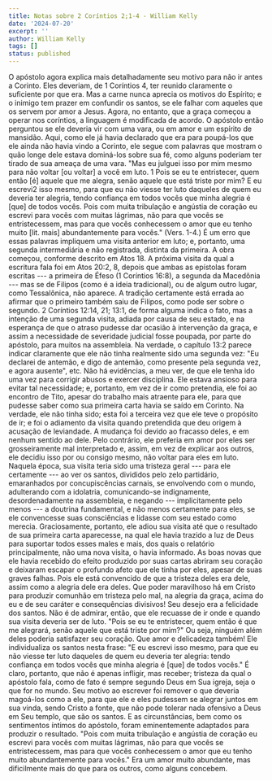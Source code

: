 ```yaml
---
title: Notas sobre 2 Coríntios 2;1-4 - William Kelly
date: '2024-07-20'
excerpt: ''
author: William Kelly
tags: []
status: published
---
```

O apóstolo agora explica mais detalhadamente seu motivo para não ir
antes a Corinto. Eles deveriam, de 1 Coríntios 4, ter reunido claramente
o suficiente por que era. Mas a carne nunca aprecia os motivos do
Espírito; e o inimigo tem prazer em confundir os santos, se ele falhar
com aqueles que os servem por amor a Jesus. Agora, no entanto, que a
graça começou a operar nos coríntios, a linguagem é modificada de
acordo. O apóstolo então perguntou se ele deveria vir com uma vara, ou
em amor e um espírito de mansidão. Aqui, como ele já havia declarado que
era para poupá-los que ele ainda não havia vindo a Corinto, ele segue
com palavras que mostram o quão longe dele estava dominá-los sobre sua
fé, como alguns poderiam ter tirado de sua ameaça de uma vara. \"Mas eu
julguei isso por mim mesmo para não voltar \[ou voltar\] a você em luto.
1 Pois se eu te entristecer, quem então \[é\] aquele que me alegra,
senão aquele que está triste por mim? E eu escrevi2 isso mesmo, para que
eu não viesse ter luto daqueles de quem eu deveria ter alegria, tendo
confiança em todos vocês que minha alegria é \[que\] de todos vocês.
Pois com muita tribulação e angústia de coração eu escrevi para vocês
com muitas lágrimas, não para que vocês se entristecessem, mas para que
vocês conhecessem o amor que eu tenho muito \[lit. mais\] abundantemente
para vocês.\" (Vers. 1-4.) É um erro que essas palavras impliquem uma
visita anterior em luto; e, portanto, uma segunda intermediária e não
registrada, distinta da primeira. A obra começou, conforme descrito em
Atos 18. A próxima visita da qual a escritura fala foi em Atos 20:2, 8,
depois que ambas as epístolas foram escritas --- a primeira de Éfeso (1
Coríntios 16:8), a segunda da Macedônia --- mas se de Filipos (como é a
ideia tradicional), ou de algum outro lugar, como Tessalônica, não
aparece. A tradição certamente está errada ao afirmar que o primeiro
também saiu de Filipos, como pode ser sobre o segundo. 2 Coríntios
12:14, 21; 13:1, de forma alguma indica o fato, mas a intenção de uma
segunda visita, adiada por causa de seu estado, e na esperança de que o
atraso pudesse dar ocasião à intervenção da graça, e assim a necessidade
de severidade judicial fosse poupada, por parte do apóstolo, para muitos
na assembleia. Na verdade, o capítulo 13:2 parece indicar claramente que
ele não tinha realmente sido uma segunda vez: \"Eu declarei de antemão,
e digo de antemão, como presente pela segunda vez, e agora ausente\",
etc. Não há evidências, a meu ver, de que ele tenha ido uma vez para
corrigir abusos e exercer disciplina. Ele estava ansioso para evitar tal
necessidade; e, portanto, em vez de ir como pretendia, ele foi ao
encontro de Tito, apesar do trabalho mais atraente para ele, para que
pudesse saber como sua primeira carta havia se saído em Corinto. Na
verdade, ele não tinha sido; esta foi a terceira vez que ele teve o
propósito de ir; e foi o adiamento da visita quando pretendida que deu
origem à acusação de leviandade. A mudança foi devido ao fracasso deles,
e em nenhum sentido ao dele. Pelo contrário, ele preferia em amor por
eles ser grosseiramente mal interpretado e, assim, em vez de explicar
aos outros, ele decidiu isso por ou consigo mesmo, não voltar para eles
em luto. Naquela época, sua visita teria sido uma tristeza geral ---
para ele certamente --- ao ver os santos, divididos pelo zelo
partidário, emaranhados por concupiscências carnais, se envolvendo com o
mundo, adulterando com a idolatria, comunicando-se indignamente,
desordenadamente na assembleia, e negando --- implicitamente pelo menos
--- a doutrina fundamental, e não menos certamente para eles, se ele
convencesse suas consciências e lidasse com seu estado como merecia.
Graciosamente, portanto, ele adiou sua visita até que o resultado de sua
primeira carta aparecesse, na qual ele havia trazido a luz de Deus para
suportar todos esses males e mais, dos quais o relatório principalmente,
não uma nova visita, o havia informado. As boas novas que ele havia
recebido do efeito produzido por suas cartas abriram seu coração e
deixaram escapar o profundo afeto que ele tinha por eles, apesar de suas
graves falhas. Pois ele está convencido de que a tristeza deles era
dele, assim como a alegria dele era deles. Que poder maravilhoso há em
Cristo para produzir comunhão em tristeza pelo mal, na alegria da graça,
acima do eu e de seu caráter e consequências divisivos! Seu desejo era a
felicidade dos santos. Não é de admirar, então, que ele recuasse de ir
onde e quando sua visita deveria ser de luto. \"Pois se eu te
entristecer, quem então é que me alegrará, senão aquele que está triste
por mim?\" Ou seja, ninguém além deles poderia satisfazer seu coração.
Que amor e delicadeza também! Ele individualiza os santos nesta frase:
\"E eu escrevi isso mesmo, para que eu não viesse ter luto daqueles de
quem eu deveria ter alegria: tendo confiança em todos vocês que minha
alegria é \[que\] de todos vocês.\" É claro, portanto, que não é apenas
infligir, mas receber; tristeza da qual o apóstolo fala, como de fato é
sempre segundo Deus em Sua igreja, seja o que for no mundo. Seu motivo
ao escrever foi remover o que deveria magoá-los como a ele, para que ele
e eles pudessem se alegrar juntos em sua vinda, sendo Cristo a fonte,
que não pode tolerar nada ofensivo a Deus em Seu templo, que são os
santos. E as circunstâncias, bem como os sentimentos íntimos do
apóstolo, foram eminentemente adaptados para produzir o resultado.
\"Pois com muita tribulação e angústia de coração eu escrevi para vocês
com muitas lágrimas, não para que vocês se entristecessem, mas para que
vocês conhecessem o amor que eu tenho muito abundantemente para vocês.\"
Era um amor muito abundante, mas dificilmente mais do que para os
outros, como alguns concebem.

